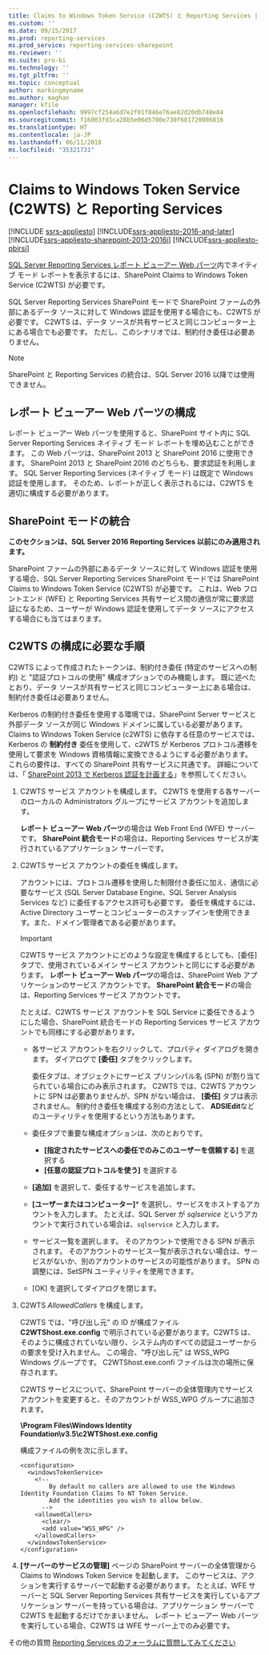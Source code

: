 ```yaml
---
title: Claims to Windows Token Service (C2WTS) と Reporting Services | Microsoft Docs
ms.custom: ''
ms.date: 09/15/2017
ms.prod: reporting-services
ms.prod_service: reporting-services-sharepoint
ms.reviewer: ''
ms.suite: pro-bi
ms.technology: ''
ms.tgt_pltfrm: ''
ms.topic: conceptual
author: markingmyname
ms.author: maghan
manager: kfile
ms.openlocfilehash: 9997cf254a6d7e2f01f846e76ae82d20db748e84
ms.sourcegitcommit: f16003fd1ca28b5e06d5700e730f681720006816
ms.translationtype: HT
ms.contentlocale: ja-JP
ms.lasthandoff: 06/11/2018
ms.locfileid: "35321731"
---
```

# <a name="claims-to-windows-token-service-c2wts-and-reporting-services"></a>Claims to Windows Token Service (C2WTS) と Reporting Services

[!INCLUDE [ssrs-appliesto](../../includes/ssrs-appliesto.md)] [!INCLUDE[ssrs-appliesto-2016-and-later](../../includes/ssrs-appliesto-2016-and-later.md)] [!INCLUDE[ssrs-appliesto-sharepoint-2013-2016i](../../includes/ssrs-appliesto-sharepoint-2013-2016.md)] [!INCLUDE[ssrs-appliesto-pbirsi](../../includes/ssrs-appliesto-pbirs.md)]

[SQL Server Reporting Services レポート ビューアー Web パーツ](../report-server-sharepoint/deploy-report-viewer-web-part.md)内でネイティブ モード レポートを表示するには、SharePoint Claims to Windows Token Service (C2WTS) が必要です。

SQL Server Reporting Services SharePoint モードで SharePoint ファームの外部にあるデータ ソースに対して Windows 認証を使用する場合にも、C2WTS が必要です。 C2WTS は、データ ソースが共有サービスと同じコンピューター上にある場合でも必要です。 ただし、このシナリオでは、制約付き委任は必要ありません。

> [!NOTE]
> SharePoint と Reporting Services の統合は、SQL Server 2016 以降では使用できません。

## <a name="report-viewer-web-part-configuration"></a>レポート ビューアー Web パーツの構成

レポート ビューアー Web パーツを使用すると、SharePoint サイト内に SQL Server Reporting Services ネイティブ モード レポートを埋め込むことができます。 この Web パーツは、SharePoint 2013 と SharePoint 2016 に使用できます。 SharePoint 2013 と SharePoint 2016 のどちらも、要求認証を利用します。 SQL Server Reporting Services (ネイティブ モード) は既定で Windows 認証を使用します。 そのため、レポートが正しく表示されるには、C2WTS を適切に構成する必要があります。

## <a name="sharepoint-mode-integaration"></a>SharePoint モードの統合

**このセクションは、SQL Server 2016 Reporting Services 以前にのみ適用されます。**

SharePoint ファームの外部にあるデータ ソースに対して Windows 認証を使用する場合、SQL Server Reporting Services SharePoint モードでは SharePoint Claims to Windows Token Service (C2WTS) が必要です。 これは、Web フロントエンド (WFE) と Reporting Services 共有サービス間の通信が常に要求認証になるため、ユーザーが Windows 認証を使用してデータ ソースにアクセスする場合にも当てはまります。

## <a name="steps-needed-to-configure-c2wts"></a>C2WTS の構成に必要な手順

C2WTS によって作成されたトークンは、制約付き委任 (特定のサービスへの制約) と "認証プロトコルの使用" 構成オプションでのみ機能します。 既に述べたとおり、データ ソースが共有サービスと同じコンピューター上にある場合は、制約付き委任は必要ありません。

Kerberos の制約付き委任を使用する環境では、SharePoint Server サービスと外部データ ソースが同じ Windows ドメインに属している必要があります。 Claims to Windows Token Service (c2WTS) に依存する任意のサービスでは、Kerberos の **制約付き** 委任を使用して、c2WTS が Kerberos プロトコル遷移を使用して要求を Windows 資格情報に変換できるようにする必要があります。 これらの要件は、すべての SharePoint 共有サービスに共通です。 詳細については、「 [SharePoint 2013 で Kerberos 認証を計画する](http://technet.microsoft.com/library/ee806870.aspx)」を参照してください。  

1. C2WTS サービス アカウントを構成します。 C2WTS を使用する各サーバーのローカルの Administrators グループにサービス アカウントを追加します。

    **レポート ビューアー Web パーツ**の場合は Web Front End (WFE) サーバーです。 **SharePoint 統合モード**の場合は、Reporting Services サービスが実行されているアプリケーション サーバーです。

2. C2WTS サービス アカウントの委任を構成します。

    アカウントには、プロトコル遷移を使用した制限付き委任に加え、通信に必要なサービス (SQL Server Database Engine、SQL Server Analysis Services など) に委任するアクセス許可も必要です。 委任を構成するには、Active Directory ユーザーとコンピューターのスナップインを使用できます。また、ドメイン管理者である必要があります。

    > [!IMPORTANT]
    > C2WTS サービス アカウントにどのような設定を構成するとしても、[委任] タブで、使用されているメイン サービス アカウントと同じにする必要があります。 **レポート ビューアー Web パーツ**の場合は、SharePoint Web アプリケーションのサービス アカウントです。 **SharePoint 統合モード**の場合は、Reporting Services サービス アカウントです。
    >
    > たとえば、C2WTS サービス アカウントを SQL Service に委任できるようにした場合、SharePoint 統合モードの Reporting Services サービス アカウントでも同様にする必要があります。

    * 各サービス アカウントを右クリックして、プロパティ ダイアログを開きます。 ダイアログで **[委任]** タブをクリックします。

        委任タブは、オブジェクトにサービス プリンシパル名 (SPN) が割り当てられている場合にのみ表示されます。 C2WTS では、C2WTS アカウントに SPN は必要ありませんが、SPN がない場合は、 **[委任]** タブは表示されません。 制約付き委任を構成する別の方法として、 **ADSIEdit**などのユーティリティを使用するという方法もあります。

    * 委任タブで重要な構成オプションは、次のとおりです。

        * **[指定されたサービスへの委任でのみこのユーザーを信頼する]** を選択する
        * **[任意の認証プロトコルを使う]** を選択する

    * **[追加]** を選択して、委任するサービスを追加します。

    * **[ユーザーまたはコンピューター]*** を選択し、サービスをホストするアカウントを入力します。 たとえば、SQL Server が *sqlservice* というアカウントで実行されている場合は、`sqlservice` と入力します。 

    * サービス一覧を選択します。 そのアカウントで使用できる SPN が表示されます。 そのアカウントのサービス一覧が表示されない場合は、サービスがないか、別のアカウントのサービスの可能性があります。 SPN の調整には、SetSPN ユーティリティを使用できます。

    * [OK] を選択してダイアログを閉じます。

3. C2WTS *AllowedCallers* を構成します。

    C2WTS では、"呼び出し元" の ID が構成ファイル **C2WTShost.exe.config** で明示されている必要があります。C2WTS は、そのように構成されていない限り、システム内のすべての認証ユーザーからの要求を受け入れません。 この場合、"呼び出し元" は WSS_WPG Windows グループです。 C2WTShost.exe.confi ファイルは次の場所に保存されます。

    C2WTS サービスについて、SharePoint サーバーの全体管理内でサービス アカウントを変更すると、そのアカウントが WSS_WPG グループに追加されます。

    **\Program Files\Windows Identity Foundation\v3.5\c2WTShost.exe.config**

    構成ファイルの例を次に示します。

    ```
    <configuration>
      <windowsTokenService>
        <!--  
            By default no callers are allowed to use the Windows Identity Foundation Claims To NT Token Service.  
            Add the identities you wish to allow below.  
          -->
        <allowedCallers>
          <clear/>
          <add value="WSS_WPG" />
        </allowedCallers>
      </windowsTokenService>
    </configuration>
    ```

4. **[サーバーのサービスの管理]** ページの SharePoint サーバーの全体管理から Claims to Windows Token Service を起動します。 このサービスは、アクションを実行するサーバーで起動する必要があります。 たとえば、WFE サーバーと SQL Server Reporting Services 共有サービスを実行しているアプリケーション サーバーを持っている場合は、アプリケーション サーバーで C2WTS を起動するだけでかまいません。 レポート ビューアー Web パーツを実行している場合、C2WTS は WFE サーバー上でのみ必要です。

その他の質問 [Reporting Services のフォーラムに質問してみてください](http://go.microsoft.com/fwlink/?LinkId=620231)
